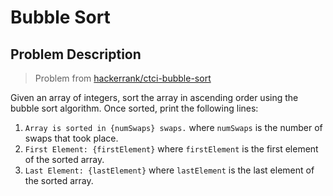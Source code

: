 # Bubble Sort

## Problem Description

> Problem from [hackerrank/ctci-bubble-sort](https://www.hackerrank.com/challenges/ctci-bubble-sort/problem)

Given an array of integers, sort the array in ascending order using the bubble sort algorithm. Once sorted, print the following lines:

1. `Array is sorted in {numSwaps} swaps.` where `numSwaps` is the number of swaps that took place.
2. `First Element: {firstElement}` where `firstElement` is the first element of the sorted array.
3. `Last Element: {lastElement}` where `lastElement` is the last element of the sorted array.